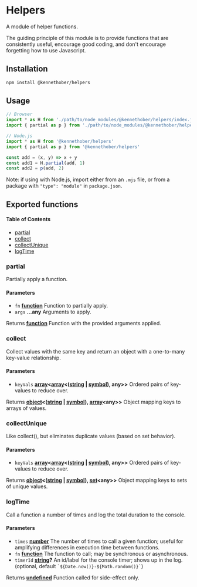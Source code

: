 # Helpers

A module of helper functions.

The guiding principle of this module is to provide functions that are consistently useful, encourage good coding, and don't encourage forgetting how to use Javascript.

## Installation

```bash
npm install @kennethober/helpers
```

## Usage

```js
// Browser
import * as H from './path/to/node_modules/@kennethober/helpers/index.js'
import { partial as p } from './path/to/node_modules/@kennethober/helpers/index.js'

// Node.js
import * as H from '@kennethober/helpers'
import { partial as p } from '@kennethober/helpers'

const add = (x, y) => x + y
const add1 = H.partial(add, 1)
const add2 = p(add, 2)
```

Note: if using with Node.js, import either from an `.mjs` file, or from a package with `"type": "module"` in `package.json`.

## Exported functions

<!-- Generated by documentation.js. Update this documentation by updating the source code. -->

#### Table of Contents

*   [partial](#partial)
*   [collect](#collect)
*   [collectUnique](#collectunique)
*   [logTime](#logtime)

### partial

Partially apply a function.

#### Parameters

*   `fn` **[function](https://developer.mozilla.org/docs/Web/JavaScript/Reference/Statements/function)** Function to partially apply.
*   `args` **...any** Arguments to apply.

Returns **[function](https://developer.mozilla.org/docs/Web/JavaScript/Reference/Statements/function)** Function with the provided arguments applied.

### collect

Collect values with the same key and return an object with a one-to-many key-value relationship.

#### Parameters

*   `keyVals` **[array](https://developer.mozilla.org/docs/Web/JavaScript/Reference/Global_Objects/Array)<[array](https://developer.mozilla.org/docs/Web/JavaScript/Reference/Global_Objects/Array)<([string](https://developer.mozilla.org/docs/Web/JavaScript/Reference/Global_Objects/String) | [symbol](https://developer.mozilla.org/docs/Web/JavaScript/Reference/Global_Objects/Symbol)), any>>** Ordered pairs of key-values to reduce over.

Returns **[object](https://developer.mozilla.org/docs/Web/JavaScript/Reference/Global_Objects/Object)<([string](https://developer.mozilla.org/docs/Web/JavaScript/Reference/Global_Objects/String) | [symbol](https://developer.mozilla.org/docs/Web/JavaScript/Reference/Global_Objects/Symbol)), [array](https://developer.mozilla.org/docs/Web/JavaScript/Reference/Global_Objects/Array)\<any>>** Object mapping keys to arrays of values.

### collectUnique

Like collect(), but eliminates duplicate values (based on set behavior).

#### Parameters

*   `keyVals` **[array](https://developer.mozilla.org/docs/Web/JavaScript/Reference/Global_Objects/Array)<[array](https://developer.mozilla.org/docs/Web/JavaScript/Reference/Global_Objects/Array)<([string](https://developer.mozilla.org/docs/Web/JavaScript/Reference/Global_Objects/String) | [symbol](https://developer.mozilla.org/docs/Web/JavaScript/Reference/Global_Objects/Symbol)), any>>** Ordered pairs of key-values to reduce over.

Returns **[object](https://developer.mozilla.org/docs/Web/JavaScript/Reference/Global_Objects/Object)<([string](https://developer.mozilla.org/docs/Web/JavaScript/Reference/Global_Objects/String) | [symbol](https://developer.mozilla.org/docs/Web/JavaScript/Reference/Global_Objects/Symbol)), [set](https://developer.mozilla.org/docs/Web/JavaScript/Reference/Global_Objects/Set)\<any>>** Object mapping keys to sets of unique values.

### logTime

Call a function a number of times and log the total duration to the console.

#### Parameters

*   `times` **[number](https://developer.mozilla.org/docs/Web/JavaScript/Reference/Global_Objects/Number)** The number of times to call a given function; useful for amplifying differences in execution time between functions.
*   `fn` **[function](https://developer.mozilla.org/docs/Web/JavaScript/Reference/Statements/function)** The function to call; may be synchronous or asynchronous.
*   `timerId` **[string](https://developer.mozilla.org/docs/Web/JavaScript/Reference/Global_Objects/String)?** An id/label for the console timer; shows up in the log. (optional, default `` `${Date.now()}-${Math.random()}` ``)

Returns **[undefined](https://developer.mozilla.org/docs/Web/JavaScript/Reference/Global_Objects/undefined)** Function called for side-effect only.
